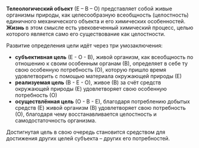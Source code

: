 **Телеологический объект** (Е – В – О) представляет собой живые организмы природы, как целесообразную всеобщность (целостность) единичного механического объекта и его химических особенностей. **Жизнь** в этом смысле есть увековеченный химический процесс, целью которого является само его существование как целостности.

Развитие определения цели идёт через три умозаключения:

- **субъективная цель** (Е - О - В), живой организм, как всеобщность по отношению к своим особенным органам (В), определяет в себе ту свою особенную потребность (О), которую пришло время удовлетворить с помощью материала окружающей природы (Е)
- **реализуемая цель** (В - Е - О), живое (В) за счёт средств окружающей природы (Е) удовлетворяет свою особенную потребность (О)
- **осуществлённая цель** (О - В - Е), благодаря потреблению добытых средств (Е) живой организм (В) удовлетворяет свою потребность (О), благодаря чему восстанавливается целостность и самодостаточность организма.

Достигнутая цель в свою очередь становится средством для достижения
других целей субъекта – других его потребностей.